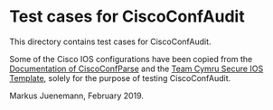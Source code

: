 # Test cases for CiscoConfAudit

This directory contains test cases for CiscoConfAudit. 

Some of the Cisco IOS configurations have been copied from the
[Documentation of CiscoConfParse](https://ciscoconfparse.readthedocs.io/en/latest/index.html)
and the [Team Cymru Secure IOS Template](https://www.cymru.com/Documents/secure-ios-template.html),
solely for the purpose of testing CiscoConfAudit.

Markus Juenemann, February 2019.

